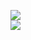 [![](https://img.shields.io/badge/Made%20With-Github%20Spray-lightgrey.svg?style=for-the-badge&logo=github)](https://github.com/Annihil/github-spray#3457)  
[![](https://i.imgur.com/2DrTn0Z.gif)](https://github.com/Annihil/github-spray)